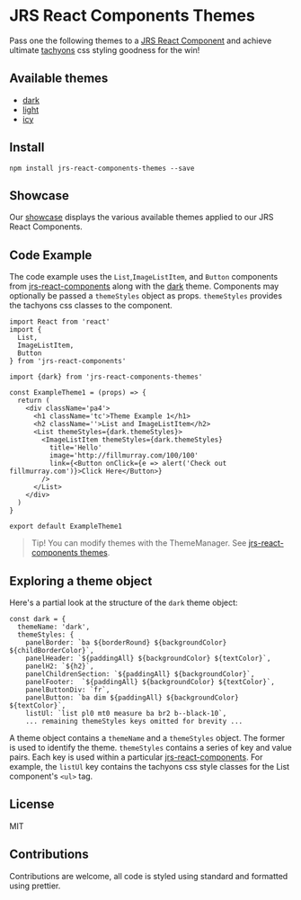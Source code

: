 # JRS React Components Themes

Pass one the following themes to a [JRS React Component](https://github.com/jrs-innovation-center/jrs-react-components) and achieve ultimate [tachyons](http://tachyons.io/) css styling goodness for the win!

## Available themes

- [dark](./src/dark.js)
- [light](./src/light.js)
- [icy](./src/icy.js)

## Install

```
npm install jrs-react-components-themes --save
```

## Showcase

Our [showcase](https://jrscomponentshowcase.now.sh/) displays the various available themes applied to our JRS React Components.

## Code Example

The code example uses the `List`,`ImageListItem`, and `Button` components from [jrs-react-components](https://github.com/jrs-innovation-center/jrs-react-components) along with the [dark](./src/dark.js) theme.   Components may optionally be passed a `themeStyles` object as props.  `themeStyles` provides the tachyons css classes to the component.

```
import React from 'react'
import {
  List,
  ImageListItem,
  Button
} from 'jrs-react-components'

import {dark} from 'jrs-react-components-themes'

const ExampleTheme1 = (props) => {
  return (
    <div className='pa4'>
      <h1 className='tc'>Theme Example 1</h1>
      <h2 className=''>List and ImageListItem</h2>
      <List themeStyles={dark.themeStyles}>
        <ImageListItem themeStyles={dark.themeStyles}
          title='Hello'
          image='http://fillmurray.com/100/100'
          link={<Button onClick={e => alert('Check out fillmurray.com')}>Click Here</Button>}
        />
      </List>
    </div>
  )
}

export default ExampleTheme1
```

> Tip! You can modify themes with the ThemeManager.  See [jrs-react-components  themes](https://github.com/jrs-innovation-center/jrs-react-components#themes).

## Exploring a theme object

Here's a partial look at the structure of the `dark` theme object:

```
const dark = {
  themeName: 'dark',
  themeStyles: {
    panelBorder: `ba ${borderRound} ${backgroundColor} ${childBorderColor}`,
    panelHeader: `${paddingAll} ${backgroundColor} ${textColor}`,
    panelH2: `${h2}`,
    panelChildrenSection: `${paddingAll} ${backgroundColor}`,
    panelFooter:  `${paddingAll} ${backgroundColor} ${textColor}`,
    panelButtonDiv: `fr`,
    panelButton: `ba dim ${paddingAll} ${backgroundColor} ${textColor}`,
    listUl: `list pl0 mt0 measure ba br2 b--black-10`,
    ... remaining themeStyles keys omitted for brevity ...
```

A theme object contains a `themeName` and a `themeStyles` object.  The former is used to identify the theme. `themeStyles` contains a series of key and value pairs.  Each key is used within a particular [jrs-react-components](https://github.com/jrs-innovation-center/jrs-react-components).  For example, the `listUl` key contains the tachyons css style classes for the List component's `<ul>` tag.  

## License

MIT

## Contributions

Contributions are welcome, all code is styled using standard and formatted using prettier.

